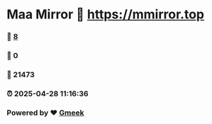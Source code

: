 # Maa Mirror :link: https://mmirror.top 
### :page_facing_up: [8](https://mmirror.top/tag.html) 
### :speech_balloon: 0 
### :hibiscus: 21473 
### :alarm_clock: 2025-04-28 11:16:36 
### Powered by :heart: [Gmeek](https://github.com/Meekdai/Gmeek)
